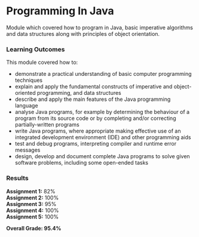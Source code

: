 # Programming In Java
Module which covered how to program in Java, basic imperative algorithms and data structures along with principles of object orientation.

### Learning Outcomes

This module covered how to:

- demonstrate a practical understanding of basic computer programming techniques
- explain and apply the fundamental constructs of imperative and object-oriented programming, and data structures
- describe and apply the main features of the Java programming language
- analyse Java programs, for example by determining the behaviour of a program from its source code or by completing and/or correcting partially-written programs
- write Java programs, where appropriate making effective use of an integrated development environment (IDE) and other programming aids
- test and debug programs, interpreting compiler and runtime error messages
- design, develop and document complete Java programs to solve given software problems, including some open-ended tasks

### Results

<b>Assignment 1:</b> 82%  
<b>Assignment 2:</b> 100%  
<b>Assignment 3:</b> 95%  
<b>Assignment 4:</b> 100%  
<b>Assignment 5:</b> 100%  

<b>Overall Grade: 95.4%</b>
